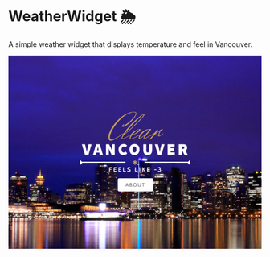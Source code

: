 # WeatherWidget 🌦️
A simple weather widget that displays temperature and feel in Vancouver.

![weatherwidget](images/weatherwidget.png)
